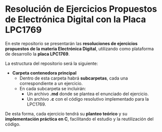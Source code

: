 # Resolución de Ejercicios Propuestos de Electrónica Digital con la Placa LPC1769

En este repositorio se presentarán las **resoluciones de ejercicios propuestos de la materia Electrónica Digital**, utilizando como plataforma de desarrollo la **placa LPC1769**.

La estructura del repositorio será la siguiente:

- **Carpeta contenedora principal**  
  - Dentro de esta carpeta habrá **subcarpetas**, cada una correspondiente a un ejercicio.  
  - En cada subcarpeta se incluirán:
    - Un archivo **.md** donde se plantea el enunciado del ejercicio.  
    - Un archivo **.c** con el código resolutivo implementado para la LPC1769.  

De esta forma, cada ejercicio tendrá su **planteo teórico** y su **implementación práctica en C**, facilitando el estudio y la reutilización del código.

